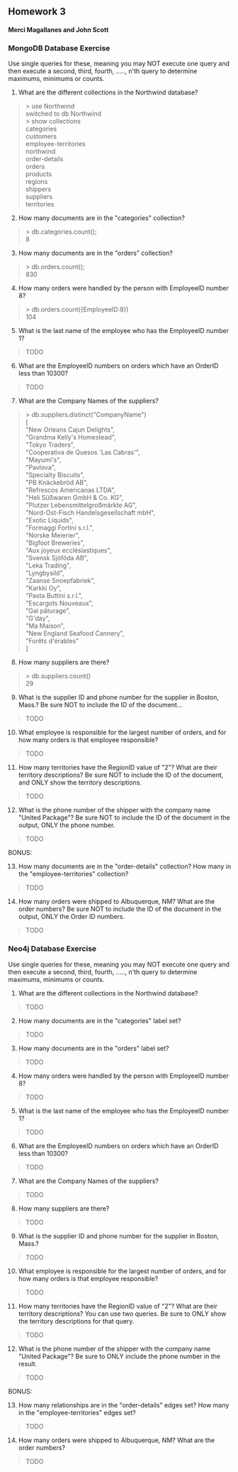 ##  Homework 3
####  Merci Magallanes and John Scott


###  MongoDB Database Exercise

Use single queries for these, meaning you may NOT execute one query and then execute a second, third, fourth, ....., n'th query to determine maximums, minimums or counts.

1.  What are the different collections in the Northwind database?
>  \> use Northwind  
switched to db Northwind  
\> show collections  
categories  
customers  
employee-territories  
northwind  
order-details  
orders  
products  
regions  
shippers  
suppliers  
territories

2.  How many documents are in the "categories" collection?
>  \> db.categories.count();  
8

3.  How many documents are in the "orders" collection?
>  \> db.orders.count();  
830

4.  How many orders were handled by the person with EmployeeID number 8?
>  \> db.orders.count({EmployeeID:8})  
104

5.  What is the last name of the employee who has the EmployeeID number 1?
>  TODO

6.  What are the EmployeeID numbers on orders which have an OrderID less than 10300?
>  TODO

7.  What are the Company Names of the suppliers?
>  \> db.suppliers.distinct("CompanyName")  
[  
	"New Orleans Cajun Delights",  
	"Grandma Kelly's Homestead",  
	"Tokyo Traders",  
	"Cooperativa de Quesos 'Las Cabras'",  
	"Mayumi's",  
	"Pavlova",  
	"Specialty Biscuits",  
	"PB Knäckebröd AB",  
	"Refrescos Americanas LTDA",  
	"Heli Süßwaren GmbH & Co. KG",  
	"Plutzer Lebensmittelgroßmärkte AG",  
	"Nord-Ost-Fisch Handelsgesellschaft mbH",  
	"Exotic Liquids",  
	"Formaggi Fortini s.r.l.",  
	"Norske Meierier",  
	"Bigfoot Breweries",  
	"Aux joyeux ecclésiastiques",  
	"Svensk Sjöföda AB",  
	"Leka Trading",  
	"Lyngbysild",  
	"Zaanse Snoepfabriek",  
	"Karkki Oy",  
	"Pasta Buttini s.r.l.",  
	"Escargots Nouveaux",  
	"Gai pâturage",  
	"G'day",  
	"Ma Maison",  
	"New England Seafood Cannery",  
	"Forêts d'érables"  
]  

8.  How many suppliers are there?
>  \> db.suppliers.count()  
29

9.  What is the supplier ID and phone number for the supplier in Boston, Mass.? Be sure NOT to include the ID of the document...
>  TODO

10.  What employee is responsible for the largest number of orders, and for how many orders is that employee responsible?
>  TODO

11.  How many territories have the RegionID value of "2"?  What are their territory descriptions? Be sure NOT to include the ID of the document, and ONLY show the territory descriptions.
>  TODO

12.  What is the phone number of the shipper with the company name "United Package"? Be sure NOT to include the ID of the document in the output, ONLY the phone number.
>  TODO

BONUS:

13.  How many documents are in the "order-details" collection?  How many in the "employee-territories" collection?
>  TODO

14.  How many orders were shipped to Albuquerque, NM?  What are the order numbers? Be sure NOT to include the ID of the document in the output, ONLY the Order ID numbers.
>  TODO


###  Neo4j Database Exercise

Use single queries for these, meaning you may NOT execute one query and then execute a second, third, fourth, ....., n'th query to determine maximums, minimums or counts.

1.  What are the different collections in the Northwind database?
>  TODO

2.  How many documents are in the "categories" label set?
>  TODO

3.  How many documents are in the "orders" label set?
>  TODO

4.  How many orders were handled by the person with EmployeeID number 8?
>  TODO

5.  What is the last name of the employee who has the EmployeeID number 1?
>  TODO

6.  What are the EmployeeID numbers on orders which have an OrderID less than 10300?
>  TODO

7.  What are the Company Names of the suppliers?
>  TODO

8.  How many suppliers are there?
>  TODO

9.  What is the supplier ID and phone number for the supplier in Boston, Mass.?
>  TODO

10.  What employee is responsible for the largest number of orders, and for how many orders is that employee responsible?
>  TODO

11.  How many territories have the RegionID value of "2"?  What are their territory descriptions? You can use two queries. Be sure to ONLY show the territory descriptions for that query.
>  TODO

12.  What is the phone number of the shipper with the company name "United Package"? Be sure to ONLY include the phone number in the result.
>  TODO

BONUS:

13.  How many relationships are in the "order-details" edges set?  How many in the "employee-territories" edges set?
>  TODO

14.  How many orders were shipped to Albuquerque, NM?  What are the order numbers?
>  TODO
